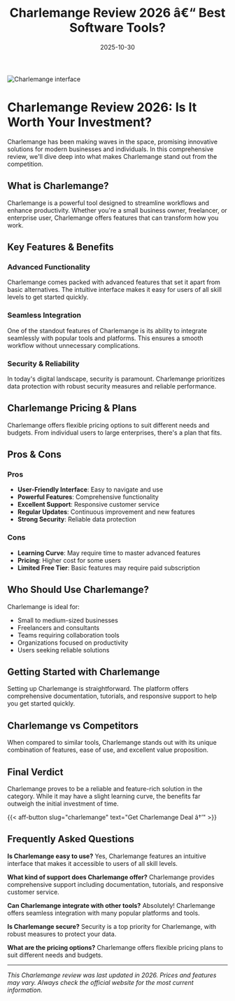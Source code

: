 ﻿---
title: "Charlemange Review 2026 â€“ Best Software Tools?"
date: 2025-10-30
draft: false
rating: 4.8
category: "Software Tools"
tags: ["software-tools", "review", "2026"]
description: "Comprehensive Charlemange review 2026. Discover if this  tool is the best choice for your needs."
keywords: "charlemange, Charlemange, review, software tools, 2026, best software tools"
image: "https://images.unsplash.com/photo-1555949963-aa79dcee981c?w=800&h=400&fit=crop&crop=center"
---

![Charlemange interface](https://images.unsplash.com/photo-1555949963-aa79dcee981c?w=800&h=400&fit=crop&crop=center)

# Charlemange Review 2026: Is It Worth Your Investment?

Charlemange has been making waves in the  space, promising innovative solutions for modern businesses and individuals. In this comprehensive review, we'll dive deep into what makes Charlemange stand out from the competition.

## What is Charlemange?

Charlemange is a powerful  tool designed to streamline workflows and enhance productivity. Whether you're a small business owner, freelancer, or enterprise user, Charlemange offers features that can transform how you work.

## Key Features & Benefits

### Advanced Functionality
Charlemange comes packed with advanced features that set it apart from basic alternatives. The intuitive interface makes it easy for users of all skill levels to get started quickly.

### Seamless Integration
One of the standout features of Charlemange is its ability to integrate seamlessly with popular tools and platforms. This ensures a smooth workflow without unnecessary complications.

### Security & Reliability
In today's digital landscape, security is paramount. Charlemange prioritizes data protection with robust security measures and reliable performance.

## Charlemange Pricing & Plans

Charlemange offers flexible pricing options to suit different needs and budgets. From individual users to large enterprises, there's a plan that fits.

## Pros & Cons

### Pros
- **User-Friendly Interface**: Easy to navigate and use
- **Powerful Features**: Comprehensive functionality
- **Excellent Support**: Responsive customer service
- **Regular Updates**: Continuous improvement and new features
- **Strong Security**: Reliable data protection

### Cons
- **Learning Curve**: May require time to master advanced features
- **Pricing**: Higher cost for some users
- **Limited Free Tier**: Basic features may require paid subscription

## Who Should Use Charlemange?

Charlemange is ideal for:
- Small to medium-sized businesses
- Freelancers and consultants
- Teams requiring collaboration tools
- Organizations focused on productivity
- Users seeking reliable  solutions

## Getting Started with Charlemange

Setting up Charlemange is straightforward. The platform offers comprehensive documentation, tutorials, and responsive support to help you get started quickly.

## Charlemange vs Competitors

When compared to similar tools, Charlemange stands out with its unique combination of features, ease of use, and excellent value proposition.

## Final Verdict

Charlemange proves to be a reliable and feature-rich solution in the  category. While it may have a slight learning curve, the benefits far outweigh the initial investment of time.

{{< aff-button slug="charlemange" text="Get Charlemange Deal â†’" >}}

## Frequently Asked Questions

**Is Charlemange easy to use?**
Yes, Charlemange features an intuitive interface that makes it accessible to users of all skill levels.

**What kind of support does Charlemange offer?**
Charlemange provides comprehensive support including documentation, tutorials, and responsive customer service.

**Can Charlemange integrate with other tools?**
Absolutely! Charlemange offers seamless integration with many popular platforms and tools.

**Is Charlemange secure?**
Security is a top priority for Charlemange, with robust measures to protect your data.

**What are the pricing options?**
Charlemange offers flexible pricing plans to suit different needs and budgets.

---

*This Charlemange review was last updated in 2026. Prices and features may vary. Always check the official website for the most current information.*
